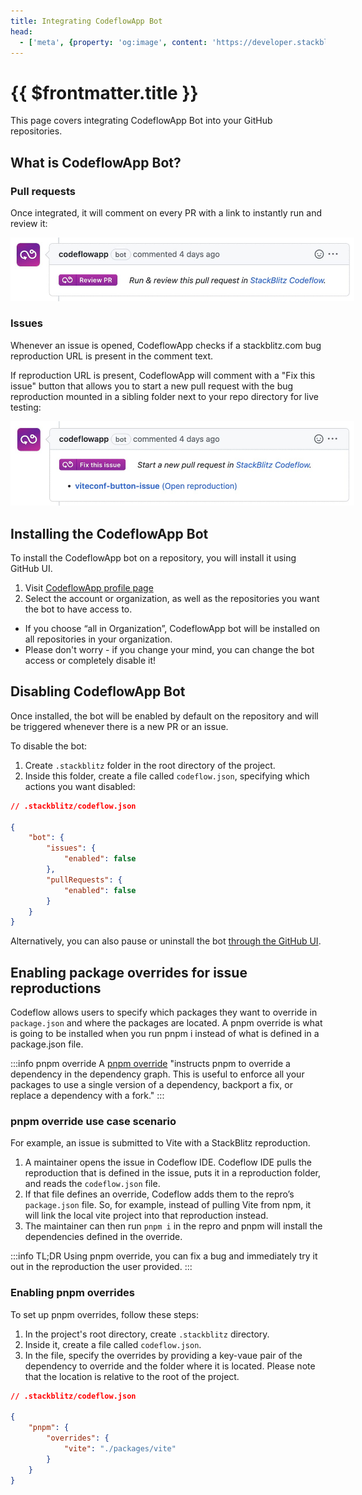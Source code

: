 ```yaml
---
title: Integrating CodeflowApp Bot
head:
  - ['meta', {property: 'og:image', content: 'https://developer.stackblitz.com/img/og/integrating-codeflowapp-bot.png'}]
---
```


# {{ $frontmatter.title }}

This page covers integrating CodeflowApp Bot into your GitHub repositories.

## What is CodeflowApp Bot?

<!--@include: ./parts/codeflowapp-bot.md-->

### Pull requests
Once integrated, it will comment on every PR with a link to instantly run and review it:

<img lang="en" src="./assets/codeflowapp-pr.jpg" alt="CodeflowApp bot in action" style="max-width: 550px"/>

### Issues

Whenever an issue is opened, CodeflowApp checks if a stackblitz.com bug reproduction URL is present in the comment text.

If reproduction URL is present, CodeflowApp will comment with a "Fix this issue" button that allows you to start a new pull request with the bug reproduction mounted in a sibling folder next to your repo directory for live testing:

<img lang="en" src="./assets/codeflowapp-issue.jpg" alt="CodeflowApp bot in action" style="max-width: 550px"/>

## Installing the CodeflowApp Bot

To install the CodeflowApp bot on a repository, you will install it using GitHub UI.

1. Visit [CodeflowApp profile page](https://stackblitz.com/install-github-app)
2. Select the account or organization, as well as the repositories you want the bot to have access to. 
  -  If you choose “all in Organization”, CodeflowApp bot will be installed on all repositories in your organization.
  - Please don't worry - if you change your mind, you can change the bot access or completely disable it!

<!--@include: ./parts/installing-codeflowapp.md-->

## Disabling CodeflowApp Bot

Once installed, the bot will be enabled by default on the repository and will be triggered whenever there is a new PR or an issue.

To disable the bot:

1. Create `.stackblitz` folder in the root directory of the project.
2. Inside this folder, create a file called `codeflow.json`, specifying which actions you want disabled:

```json
// .stackblitz/codeflow.json

{
    "bot": {
        "issues": {
            "enabled": false
        },
        "pullRequests": {
            "enabled": false
        }
    }
}
```

Alternatively, you can also pause or uninstall the bot [through the GitHub UI](https://docs.github.com/en/developers/apps/managing-github-apps/deleting-a-github-app).


## Enabling package overrides for issue reproductions

Codeflow allows users to specify which packages they want to override in `package.json` and where the packages are located. A pnpm override is what is going to be installed when you run pnpm i instead of what is defined in a package.json file.

:::info pnpm override
A [pnpm override](https://pnpm.io/package_json#pnpmoverrides) "instructs pnpm to override a dependency in the dependency graph. This is useful to enforce all your packages to use a single version of a dependency, backport a fix, or replace a dependency with a fork."
:::

### pnpm override use case scenario

For example, an issue is submitted to Vite with a StackBlitz reproduction.
1. A maintainer opens the issue in Codeflow IDE. Codeflow IDE pulls the reproduction that is defined in the issue, puts it in a reproduction folder, and
reads the `codeflow.json` file. 
2. If that file defines an override, Codeflow adds them to the repro’s `package.json` file. So, for example, instead of pulling Vite from npm, it will link the local vite project into that reproduction instead.
3. The maintainer can then run `pnpm i` in the repro and pnpm will install the dependencies defined in the override.

:::info TL;DR
Using pnpm override, you can fix a bug and immediately try it out in the reproduction the user provided.
:::

### Enabling pnpm overrides

To set up pnpm overrides, follow these steps:
1. In the project's root directory, create `.stackblitz` directory.
2. Inside it, create a file called `codeflow.json`.
3. In the file, specify the overrides by providing a key-vaue pair of the dependency to override and the folder where it is located. Please note that the location is relative to the root of the project.

```json
// .stackblitz/codeflow.json

{
    "pnpm": {
        "overrides": {
            "vite": "./packages/vite"
        }
    }
}
```

